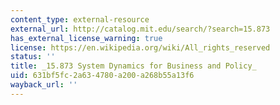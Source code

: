```yaml
---
content_type: external-resource
external_url: http://catalog.mit.edu/search/?search=15.873
has_external_license_warning: true
license: https://en.wikipedia.org/wiki/All_rights_reserved
status: ''
title: _15.873 System Dynamics for Business and Policy_
uid: 631bf5fc-2a63-4780-a200-a268b55a13f6
wayback_url: ''
---
```

